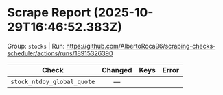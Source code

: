 # Scrape Report (2025-10-29T16:46:52.383Z)

Group: `stocks`  |  Run: https://github.com/AlbertoRoca96/scraping-checks-scheduler/actions/runs/18915326390

| Check | Changed | Keys | Error |
|---|:---:|:--|:--|
| `stock_ntdoy_global_quote` | — |  |  |
